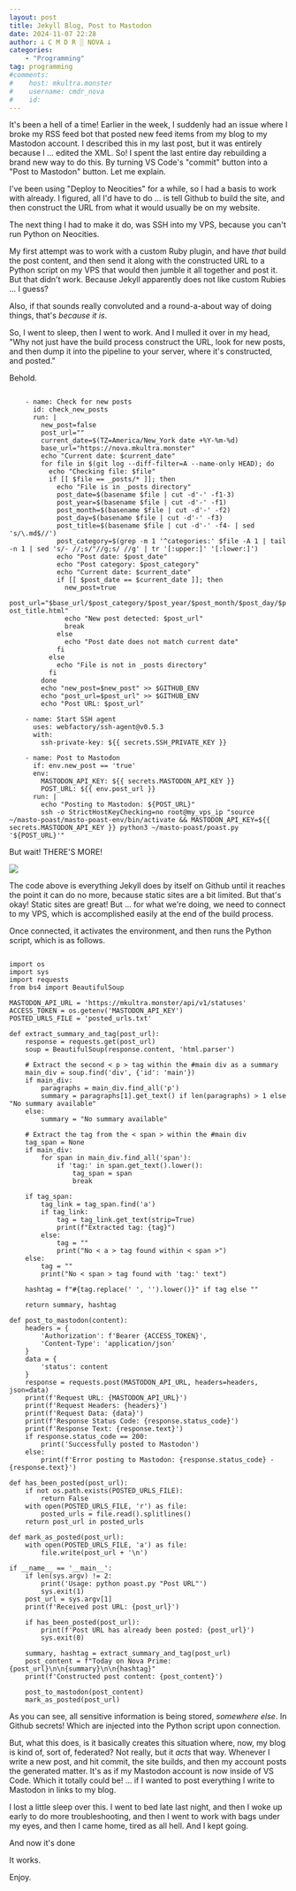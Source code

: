 ```yaml
---
layout: post
title: Jekyll Blog, Post to Mastodon
date: 2024-11-07 22:28
author: 𐕣 C M D R ░ NOVA 𐕣
categories:
    - "Programming"
tag: programming
#comments:
#    host: mkultra.monster
#    username: cmdr_nova
#    id: 
---
```

It's been a hell of a time! Earlier in the week, I suddenly had an issue where I broke my RSS feed bot that posted new feed items from my blog to my Mastodon account. I described this in my last post, but it was entirely because I ... edited the XML. So! I spent the last entire day rebuilding a brand new way to do this. By turning VS Code's "commit" button into a "Post to Mastodon" button. Let me explain.

I've been using "Deploy to Neocities" for a while, so I had a basis to work with already. I figured, all I'd have to do ... is tell Github to build the site, and then construct the URL from what it would usually be on my website.

The next thing I had to make it do, was SSH into my VPS, because you can't run Python on Neocities.

My first attempt was to work with a custom Ruby plugin, and have *that* build the post content, and then send it along with the constructed URL to a Python script on my VPS that would then jumble it all together and post it. But that didn't work. Because Jekyll apparently does not like custom Rubies ... I guess?

Also, if that sounds really convoluted and a round-a-about way of doing things, that's *because it is*.

So, I went to sleep, then I went to work. And I mulled it over in my head, "Why not just have the build process construct the URL, look for new posts, and then dump it into the pipeline to your server, where it's constructed, and posted."

Behold.

<code>
    - name: Check for new posts
      id: check_new_posts
      run: |
        new_post=false
        post_url=""
        current_date=$(TZ=America/New_York date +%Y-%m-%d)
        base_url="https://nova.mkultra.monster"
        echo "Current date: $current_date"
        for file in $(git log --diff-filter=A --name-only HEAD); do
          echo "Checking file: $file"
          if [[ $file == _posts/* ]]; then
            echo "File is in _posts directory"
            post_date=$(basename $file | cut -d'-' -f1-3)
            post_year=$(basename $file | cut -d'-' -f1)
            post_month=$(basename $file | cut -d'-' -f2)
            post_day=$(basename $file | cut -d'-' -f3)
            post_title=$(basename $file | cut -d'-' -f4- | sed 's/\.md$//')
            post_category=$(grep -m 1 '^categories:' $file -A 1 | tail -n 1 | sed 's/- //;s/"//g;s/ //g' | tr '[:upper:]' '[:lower:]')
            echo "Post date: $post_date"
            echo "Post category: $post_category"
            echo "Current date: $current_date"
            if [[ $post_date == $current_date ]]; then
              new_post=true
              post_url="$base_url/$post_category/$post_year/$post_month/$post_day/$post_title.html"
              echo "New post detected: $post_url"
              break
            else
              echo "Post date does not match current date"
            fi
          else
            echo "File is not in _posts directory"
          fi
        done
        echo "new_post=$new_post" >> $GITHUB_ENV
        echo "post_url=$post_url" >> $GITHUB_ENV
        echo "Post URL: $post_url"
</code>
<code>
    - name: Start SSH agent
      uses: webfactory/ssh-agent@v0.5.3
      with:
        ssh-private-key: ${{ secrets.SSH_PRIVATE_KEY }}
</code>
<code>
    - name: Post to Mastodon
      if: env.new_post == 'true'
      env:
        MASTODON_API_KEY: ${{ secrets.MASTODON_API_KEY }}
        POST_URL: ${{ env.post_url }}
      run: |
        echo "Posting to Mastodon: ${POST_URL}"
        ssh -o StrictHostKeyChecking=no root@my_vps_ip "source ~/masto-poast/masto-poast-env/bin/activate && MASTODON_API_KEY=${{ secrets.MASTODON_API_KEY }} python3 ~/masto-poast/poast.py '${POST_URL}'"
</code>

But wait! THERE'S MORE!

<img src="/img/posts/poast/wait.gif">

The code above is everything Jekyll does by itself on Github until it reaches the point it can do no more, because static sites are a bit limited. But that's okay! Static sites are great! But ... for what we're doing, we need to connect to my VPS, which is accomplished easily at the end of the build process.

Once connected, it activates the environment, and then runs the Python script, which is as follows.

<code>                                                                        
import os
import sys
import requests
from bs4 import BeautifulSoup
</code>
<code>
MASTODON_API_URL = 'https://mkultra.monster/api/v1/statuses'
ACCESS_TOKEN = os.getenv('MASTODON_API_KEY')
POSTED_URLS_FILE = 'posted_urls.txt'
</code>
<code>
def extract_summary_and_tag(post_url):
    response = requests.get(post_url)
    soup = BeautifulSoup(response.content, 'html.parser')
</code>
<code>
    # Extract the second < p > tag within the #main div as a summary
    main_div = soup.find('div', {'id': 'main'})
    if main_div:
        paragraphs = main_div.find_all('p')
        summary = paragraphs[1].get_text() if len(paragraphs) > 1 else "No summary available"
    else:
        summary = "No summary available"
</code>
<code>    
    # Extract the tag from the < span > within the #main div
    tag_span = None
    if main_div:
        for span in main_div.find_all('span'):
            if 'tag:' in span.get_text().lower():
                tag_span = span
                break
</code>
<code>    
    if tag_span:
        tag_link = tag_span.find('a')
        if tag_link:
            tag = tag_link.get_text(strip=True)
            print(f"Extracted tag: {tag}")
        else:
            tag = ""
            print("No < a > tag found within < span >")
    else:
        tag = ""
        print("No < span > tag found with 'tag:' text")
</code>
<code>
    hashtag = f"#{tag.replace(' ', '').lower()}" if tag else ""
</code>
<code>
    return summary, hashtag
</code>
<code>
def post_to_mastodon(content):
    headers = {
        'Authorization': f'Bearer {ACCESS_TOKEN}',
        'Content-Type': 'application/json'
    }
    data = {
        'status': content
    }
    response = requests.post(MASTODON_API_URL, headers=headers, json=data)
    print(f'Request URL: {MASTODON_API_URL}')
    print(f'Request Headers: {headers}')
    print(f'Request Data: {data}')
    print(f'Response Status Code: {response.status_code}')
    print(f'Response Text: {response.text}')
    if response.status_code == 200:
        print('Successfully posted to Mastodon')
    else:
        print(f'Error posting to Mastodon: {response.status_code} - {response.text}')
</code>
<code>
def has_been_posted(post_url):
    if not os.path.exists(POSTED_URLS_FILE):
        return False
    with open(POSTED_URLS_FILE, 'r') as file:
        posted_urls = file.read().splitlines()
    return post_url in posted_urls
</code>
<code>
def mark_as_posted(post_url):
    with open(POSTED_URLS_FILE, 'a') as file:
        file.write(post_url + '\n')
</code>
<code>
if __name__ == '__main__':
    if len(sys.argv) != 2:
        print('Usage: python poast.py "Post URL"')
        sys.exit(1)
    post_url = sys.argv[1]
    print(f'Received post URL: {post_url}')
</code>
<code>    
    if has_been_posted(post_url):
        print(f'Post URL has already been posted: {post_url}')
        sys.exit(0)
</code>
<code>    
    summary, hashtag = extract_summary_and_tag(post_url)
    post_content = f"Today on Nova Prime: {post_url}\n\n{summary}\n\n{hashtag}"
    print(f'Constructed post content: {post_content}')
</code>
<code>    
    post_to_mastodon(post_content)
    mark_as_posted(post_url)
</code>

As you can see, all sensitive information is being stored, *somewhere else*. In Github secrets! Which are injected into the Python script upon connection.

But, what this does, is it basically creates this situation where, now, my blog is kind of, sort of, federated? Not really, but it *acts* that way. Whenever I write a new post, and hit commit, the site builds, and then my account posts the generated matter. It's as if my Mastodon account is now inside of VS Code. Which it totally could be! ... if I wanted to post everything I write to Mastodon in links to my blog.

I lost a little sleep over this. I went to bed late last night, and then I woke up early to do more troubleshooting, and then I went to work with bags under my eyes, and then I came home, tired as all hell. And I kept going.

And now it's done

It works.

Enjoy.